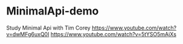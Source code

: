# MinimalApi-demo
Study Minimal Api with Tim Corey 
https://www.youtube.com/watch?v=dwMFg6uxQ0I
https://www.youtube.com/watch?v=5tYSO5mAjXs